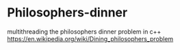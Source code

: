 # Philosophers-dinner
multithreading the philosophers dinner problem in c++
https://en.wikipedia.org/wiki/Dining_philosophers_problem
